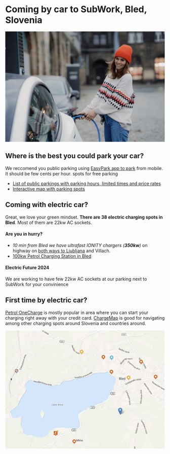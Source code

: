 # Coming by car to SubWork, Bled, Slovenia

![charging_car](./pics/charging_car.png.webp)

## Where is the best you could park your car?

We reccomend you public parking using [EasyPark app to park](https://easypark.si/) from mobile. It should be few cents per hour.
spots for free parking
- [List of public parkings with parking hours, limited times and price rates](https://www.bled.si/en/information/getting-around-bled/20190920131938/parking-lots/)
- [Interactive map with parking spots](https://map.e-bled.si/)

## Coming with electric car?

Great, we love your green mindset. **There are 38 electric charging spots in Bled**. 
Most of them are 22kw AC sockets.

#### Are you in hurry? 
- _10 min from Bled we have ultrafast IONITY chargers (**350kw**)_ on highway on [both ways to Ljubljana](https://maps.app.goo.gl/i8m47H8Jv9d2M1BE6) and Villach. 
- [100kw Petrol Charging Station in Bled](https://maps.app.goo.gl/nNvu9pFswApXWaeL6)

#### Electric Future 2024
We are working to have few 22kw AC sockets at our parking next to SubWork for your convinience

## First time by electric car?
[Petrol OneCharge](https://onecharge.eu/) is mostly popular in area where you can start your charging right away with your credit card. 
[ChargeMap](https://chargemap.com/map) is good for navigating among other charging spots around Slovenia and countries around.

![chargingmap](pics/chargingmap.png.webp)
